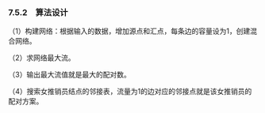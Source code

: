 ### 7.5.2　算法设计

（1）构建网络：根据输入的数据，增加源点和汇点，每条边的容量设为1，创建混合网络。

（2）求网络最大流。

（3）输出最大流值就是最大的配对数。

（4）搜索女推销员结点的邻接表，流量为1的边对应的邻接点就是该女推销员的配对方案。

